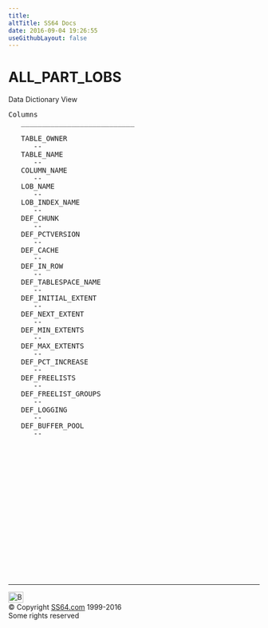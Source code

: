 ```yaml
---
title:
altTitle: SS64 Docs
date: 2016-09-04 19:26:55
useGithubLayout: false
---
```

<!-- #BeginLibraryItem "/Library/head_orad.lbi" --><!-- #EndLibraryItem --><h1>ALL_PART_LOBS </h1><p> Data Dictionary View </p> 
 
<pre>Columns
   ___________________________
 
   TABLE_OWNER
      --
   TABLE_NAME
      --
   COLUMN_NAME
      --
   LOB_NAME
      --
   LOB_INDEX_NAME
      --
   DEF_CHUNK
      --
   DEF_PCTVERSION
      --
   DEF_CACHE
      --
   DEF_IN_ROW
      --
   DEF_TABLESPACE_NAME
      --
   DEF_INITIAL_EXTENT
      --
   DEF_NEXT_EXTENT
      --
   DEF_MIN_EXTENTS
      --
   DEF_MAX_EXTENTS
      --
   DEF_PCT_INCREASE
      --
   DEF_FREELISTS
      --
   DEF_FREELIST_GROUPS
      --
   DEF_LOGGING
      --
   DEF_BUFFER_POOL
      --

</pre><!-- #BeginLibraryItem "/Library/foot_orad.lbi" --><p>
<!-- oracle-footer -->
<ins class="adsbygoogle" style="display:inline-block;width:300px;height:250px" data-ad-client="ca-pub-6140977852749469" data-ad-slot="4275490898"></ins>
<script>
(adsbygoogle = window.adsbygoogle || []).push({});
</script></p>
<hr>
<div id="bl" class="footer"><a href="ALL_PART_LOBS.html#"><img src="../images/top.png" width="30" height="22" alt="Back to the Top"></a></div>
<div id="br" class="footer, tagline">© Copyright <a href="../index.html">SS64.com</a> 1999-2016<br>
Some rights reserved</div>
<!-- #EndLibraryItem -->

